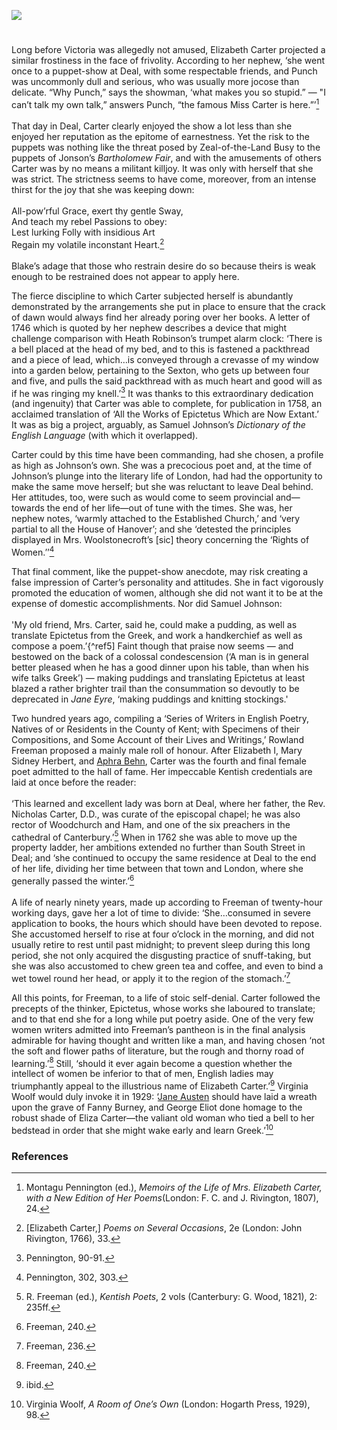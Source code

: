<a href="https://dev.visual-essays.app"><img src="https://dev-visual-essays.netlify.app/images/ve-button.png"></a>
<param ve-config title="Elizabeth Carter (1717–1806)" author="Peter Merchant" layout="vtl" 
banner="/images/banners/18c.jpg">

<param ve-entity eid="Q1011096" aliases="Deal">
<param ve-entity eid="Q29303" aliases="Canterbury">
<param ve-entity eid="51.24366, 1.33130" aliases="Ham">
<param ve-entity eid="Q1874946" aliases="Woodchurch">

#

Long before Victoria was allegedly not amused, Elizabeth Carter projected a similar frostiness in the face of frivolity. According to her nephew, ‘she went once to a puppet-show at Deal, with some respectable friends, and Punch was uncommonly dull and serious, who was usually more jocose than delicate. “Why Punch,” says the showman, ‘what makes you so stupid.” — "I can’t talk my own talk,” answers Punch, “the famous Miss Carter is here.”’[^ref1]
<br><br>
That day in Deal, Carter clearly enjoyed the show a lot less than she enjoyed her reputation as the epitome of earnestness. Yet the risk to the puppets was nothing like the threat posed by Zeal-of-the-Land Busy to the puppets of Jonson’s _Bartholomew Fair_, and with the amusements of others Carter was by no means a militant killjoy. It was only with herself that she was strict. The strictness seems to have come, moreover, from an intense thirst for the joy that she was keeping down:  
<br>
All-pow’rful Grace, exert thy gentle Sway,   
And teach my rebel Passions to obey:   
Lest lurking Folly with insidious Art   
Regain my volatile inconstant Heart.[^ref2]   
<br>
Blake’s adage that those who restrain desire do so because theirs is weak enough to be restrained does not appear to apply here.
<param ve-image url="https://upload.wikimedia.org/wikipedia/commons/7/76/Elizabeth_Carter.jpg" label="Elizabeth Carter" attribution="Joseph Brown, Public domain, via Wikimedia Commons">

The fierce discipline to which Carter subjected herself is abundantly demonstrated by the arrangements she put in place to ensure that the crack of dawn would always find her already poring over her books. A letter of 1746 which is quoted by her nephew describes a device that might challenge comparison with Heath Robinson’s trumpet alarm clock: ‘There is a bell placed at the head of my bed, and to this is fastened a packthread and a piece of lead, which…is conveyed through a crevasse of my window into a garden below, pertaining to the Sexton, who gets up between four and five, and pulls the said packthread with as much heart and good will as if he was ringing my knell.’[^ref3]  It was thanks to this extraordinary dedication (and ingenuity) that Carter was able to complete, for publication in 1758, an acclaimed translation of ‘All the Works of Epictetus Which are Now Extant.’ It was as big a project, arguably, as Samuel Johnson’s _Dictionary of the English Language_ (with which it overlapped).
<param ve-image url="https://upload.wikimedia.org/wikipedia/commons/2/27/The_Discourses_of_Epictetus_-_Elizabeth_Carter_-_1758_-_title_page.jpg" label="The Discourses of Epictetus" attribution="Elizabeth Carter, Public domain, via Wikimedia Commons">

Carter could by this time have been commanding, had she chosen, a profile as high as Johnson’s own. She was a precocious poet and, at the time of Johnson’s plunge into the literary life of London, had had the opportunity to make the same move herself; but she was reluctant to leave Deal behind. Her attitudes, too, were such as would come to seem provincial and—towards the end of her life—out of tune with the times. She was, her nephew notes, ‘warmly attached to the Established Church,’ and ‘very partial to all the House of Hanover’; and she ‘detested the principles displayed in Mrs. Woolstonecroft’s [sic] theory concerning the ‘Rights of Women.’’[^ref4] 
<param ve-image url="https://upload.wikimedia.org/wikipedia/commons/3/36/Mary_Wollstonecraft_by_John_Opie_%28c._1797%29.jpg" label="Mary Wollstonecraft" attribution="John Opie, Public domain, via Wikimedia Commons">

That final comment, like the puppet-show anecdote, may risk creating a false impression of Carter’s personality and attitudes. She in fact vigorously promoted the education of women, although she did not want it to be at the expense of domestic accomplishments. Nor did Samuel Johnson:   
<br>
'My old friend, Mrs. Carter, said he, could make a pudding, as well as translate Epictetus from the Greek, and work a handkerchief as well as compose a poem.’{^ref5]  Faint though that praise now seems — and bestowed on the back of a colossal condescension (‘A man is in general better pleased when he has a good dinner upon his table, than when his wife talks Greek’) — making puddings and translating Epictetus at least blazed a rather brighter trail than the consummation so devoutly to be deprecated in _Jane Eyre_, ‘making puddings and knitting stockings.'
<param ve-image url="https://upload.wikimedia.org/wikipedia/commons/9/92/Samuel_Johnson_by_Joshua_Reynolds_2.jpg" label="Samuel Johnson" attribution="Joshua Reynolds, Public domain, via Wikimedia Commons">

Two hundred years ago, compiling a ‘Series of Writers in English Poetry, Natives of or Residents in the County of Kent; with Specimens of their Compositions, and Some Account of their Lives and Writings,’ Rowland Freeman proposed a mainly male roll of honour. After Elizabeth I, Mary Sidney Herbert, and [Aphra Behn](/17c/17c-behn-biography), Carter was the fourth and final female poet admitted to the hall of fame. Her impeccable Kentish credentials are laid at once before the reader:   
<br>
‘This learned and excellent lady was born at Deal, where her father, the Rev. Nicholas Carter, D.D., was curate of the episcopal chapel; he was also rector of Woodchurch and Ham, and one of the six preachers in the cathedral of Canterbury.’[^ref6]  When in 1762 she was able to move up the property ladder, her ambitions extended no further than South Street in Deal; and ‘she continued to occupy the same residence at Deal to the end of her life, dividing her time between that town and London, where she generally passed the winter.’[^ref7]   
<br>
A life of nearly ninety years, made up according to Freeman of twenty-hour working days, gave her a lot of time to divide: ‘She…consumed in severe application to books, the hours which should have been devoted to repose. She accustomed herself to rise at four o’clock in the morning, and did not usually retire to rest until past midnight; to prevent sleep during this long period, she not only acquired the disgusting practice of snuff-taking, but she was also accustomed to chew green tea and coffee, and even to bind a wet towel round her head, or apply it to the region of the stomach.’[^ref8] 
<param ve-image url="https://upload.wikimedia.org/wikipedia/commons/3/37/Buildings_on_the_S_side_of_South_Street_-_geograph.org.uk_-_967133.jpg" label="Buildings on the South side of South Street, Deal" attribution="Nick Smith">

All this points, for Freeman, to a life of stoic self-denial. Carter followed the precepts of the thinker, Epictetus, whose works she laboured to translate; and to that end she for a long while put poetry aside. One of the very few women writers admitted into Freeman’s pantheon is in the final analysis admirable for having thought and written like a man, and having chosen ‘not the soft and flower paths of literature, but the rough and thorny road of learning.’[^ref9]  Still, ‘should it ever again become a question whether the intellect of women be inferior to that of men, English ladies may triumphantly appeal to the illustrious name of Elizabeth Carter.’[^ref10]  Virginia Woolf would duly invoke it in 1929: ‘[Jane Austen](/19c/19c-austen-biography) should have laid a wreath upon the grave of Fanny Burney, and George Eliot done homage to the robust shade of Eliza Carter—the valiant old woman who tied a bell to her bedstead in order that she might wake early and learn Greek.’[^ref11] 
<param ve-image url="https://upload.wikimedia.org/wikipedia/commons/a/a6/Virginia_Woolf_1927.jpg" label="Virginia Woolf, 1927" attribution="Unknown, Public domain, via Wikimedia Commons">

### References

[^ref1]:  Montagu Pennington (ed.), _Memoirs of the Life of Mrs. Elizabeth Carter, with a New Edition of Her Poems_(London: F. C. and J. Rivington, 1807), 24.   
[^ref2]:  [Elizabeth Carter,] _Poems on Several Occasions_, 2e (London: John Rivington, 1766), 33.   
[^ref3]:  Pennington, 90-91.   
[^ref4]:  Pennington, 302, 303.   
[^ref5]:  _The Works of Samuel Johnson_, LL.D., ed. Sir John Hawkins, 11 vols (London, 1787), 11: 205.   
[^ref6]:  R. Freeman (ed.), _Kentish Poets_, 2 vols (Canterbury: G. Wood, 1821), 2: 235ff.   
[^ref7]:  Freeman, 240.   
[^ref8]:  Freeman, 236.   
[^ref9]:  Freeman, 240.   
[^ref10]: ibid.   
[^ref11]: Virginia Woolf, _A Room of One’s Own_ (London: Hogarth Press, 1929), 98.   

